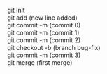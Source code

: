 git init <br>
git add (new line added)<br>
git commit -m (commit 0)<br>
git commit -m (commit 1)<br>
git commit -m (commit 2)<br>
git checkout -b (branch bug-fix)<br>
git commit -m (commit 3)<br>
git merge (first merge)<br>
